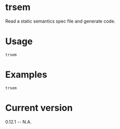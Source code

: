 # trsem

Read a static semantics spec file and generate code.

# Usage

    trsem

# Examples

    trsem

# Current version

0.12.1 -- N.A.
